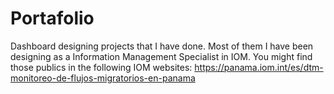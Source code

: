 # Portafolio
Dashboard designing projects that I have done. Most of them I have been designing as a Information Management Specialist in IOM. You might find those publics in the following IOM websites:
https://panama.iom.int/es/dtm-monitoreo-de-flujos-migratorios-en-panama
